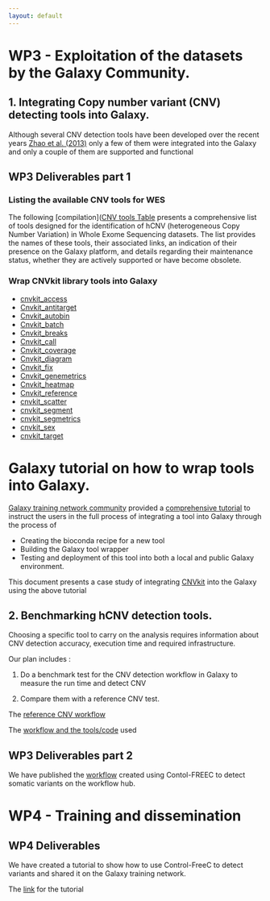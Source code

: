 ```yaml
---
layout: default
---
```



# WP3 - Exploitation of the datasets by the Galaxy Community. 


## 1. Integrating Copy number variant (CNV) detecting tools into Galaxy. 

Although several CNV detection tools have been developed over the recent years [Zhao et al. (2013)](https://bmcbioinformatics.biomedcentral.com/articles/10.1186/1471-2105-14-S11-S1) only a few of them were integrated into the Galaxy
and only a couple of them are supported and functional


## WP3 Deliverables part 1

### Listing the available CNV tools for WES
The following [compilation]([CNV tools Table](https://github.com/users/khaled196/projects/1) presents a comprehensive list of tools designed for the identification of hCNV (heterogeneous Copy Number Variation) in Whole Exome Sequencing datasets. The list provides the names of these tools, their associated links, an indication of their presence on the Galaxy platform, and details regarding their maintenance status, whether they are actively supported or have become obsolete.



### Wrap CNVkit library tools into Galaxy

* [cnvkit_access](https://toolshed.g2.bx.psu.edu/repository/browse_repositories?f-free-text-search=cnvkit&sort=name&operation=view_or_manage_repository&id=efd56a79b8a51c16)
* [Cnvkit_antitarget](https://toolshed.g2.bx.psu.edu/repository/browse_repositories?f-free-text-search=cnvkit&sort=name&operation=view_or_manage_repository&id=a0a390e388fb7b25)
* [Cnvkit_autobin](https://toolshed.g2.bx.psu.edu/repository/browse_repositories?f-free-text-search=cnvkit&sort=name&operation=view_or_manage_repository&id=2eb3e47445bbca39)
* [Cnvkit_batch](https://toolshed.g2.bx.psu.edu/repository/browse_repositories?f-free-text-search=cnvkit&sort=name&operation=view_or_manage_repository&id=cc84b6ddffeb2dbc)
* [Cnvkit_breaks](https://toolshed.g2.bx.psu.edu/repository/browse_repositories?f-free-text-search=cnvkit&sort=name&operation=view_or_manage_repository&id=976845d7269b45d3)
* [Cnvkit_call](https://toolshed.g2.bx.psu.edu/repository/browse_repositories?f-free-text-search=cnvkit&sort=name&operation=view_or_manage_repository&id=e3842df8028f01d5)
* [Cnvkit_coverage](https://toolshed.g2.bx.psu.edu/repository/browse_repositories?f-free-text-search=cnvkit&sort=name&operation=view_or_manage_repository&id=3479ce3d4a24f7e3)
* [Cnvkit_diagram](https://toolshed.g2.bx.psu.edu/repository/browse_repositories?f-free-text-search=cnvkit&sort=name&operation=view_or_manage_repository&id=4579795a18ea6732)
* [Cnvkit_fix](https://toolshed.g2.bx.psu.edu/repository/browse_repositories?f-free-text-search=cnvkit&sort=name&operation=view_or_manage_repository&id=49eeebcaabafce08)
* [Cnvkit_genemetrics](https://toolshed.g2.bx.psu.edu/repository/browse_repositories?f-free-text-search=cnvkit&sort=name&operation=view_or_manage_repository&id=8bdc4524718e506e)
* [Cnvkit_heatmap](https://toolshed.g2.bx.psu.edu/repository/browse_repositories?f-free-text-search=cnvkit&sort=name&operation=view_or_manage_repository&id=d824f2824319c3e1)
* [Cnvkit_reference](https://toolshed.g2.bx.psu.edu/repository/browse_repositories?f-free-text-search=cnvkit&sort=name&operation=view_or_manage_repository&id=7514ecb6bdfaf4e8)
* [cnvkit_scatter](https://toolshed.g2.bx.psu.edu/repository/browse_repositories?f-free-text-search=cnvkit&sort=name&operation=view_or_manage_repository&id=7bf0bbfb13765090)
* [cnvkit_segment](https://toolshed.g2.bx.psu.edu/repository/browse_repositories?f-free-text-search=cnvkit&sort=name&operation=view_or_manage_repository&id=742eb6184a4a9139)
* [cnvkit_segmetrics](https://toolshed.g2.bx.psu.edu/repository/browse_repositories?f-free-text-search=cnvkit&sort=name&operation=view_or_manage_repository&id=9f4fda3e1c67a9ac)
* [cnvkit_sex](https://toolshed.g2.bx.psu.edu/repository/browse_repositories?f-free-text-search=cnvkit&sort=name&operation=view_or_manage_repository&id=50d8e9f0cb76d020)
* [cnvkit_target](https://toolshed.g2.bx.psu.edu/repository/browse_repositories?f-free-text-search=cnvkit&sort=name&operation=view_or_manage_repository&id=76a501ee1b1b1233)


# Galaxy tutorial on how to wrap tools into Galaxy. 
 
[Galaxy training network community](https://training.galaxyproject.org/training-material/) provided a [comprehensive tutorial](https://training.galaxyproject.org/training-material/topics/dev/tutorials/tool-from-scratch/tutorial.html) to instruct the users in the full process of integrating a tool into Galaxy through the process of
 - Creating the bioconda recipe for a new tool
 - Building the Galaxy tool wrapper
 - Testing and deployment of this tool into both a local and public Galaxy environment. 

This document presents a case study of integrating [CNVkit](https://cnvkit.readthedocs.io/en/stable/) into the Galaxy using the above tutorial 

## 2. Benchmarking hCNV detection tools. 
Choosing a specific tool to carry on the analysis requires information about CNV detection accuracy, execution time and required infrastructure.

Our plan includes :

1. Do a benchmark test for the CNV detection workflow in Galaxy to measure the run time and detect CNV

2. Compare them with a reference CNV test.

The [reference CNV workflow](https://www.nist.gov/programs-projects/genome-bottle)
 
The [workflow and the tools/code](https://github.com/NCBI-Hackathons/TheHumanPangenome/tree/master/MHC/e2e_notebooks) used

## WP3 Deliverables part 2 

We have published the [workflow](https://workflowhub.eu/workflows/676) created using Contol-FREEC to detect somatic variants on the workflow hub. 
 

# WP4 - Training and dissemination 

## WP4  Deliverables

We have created a tutorial to show how to use Control-FreeC to detect variants and shared it on the Galaxy training network.

The [link](https://training.galaxyproject.org/training-material/topics/variant-analysis/tutorials/somatic-variant-discovery/tutorial.html) for the tutorial


